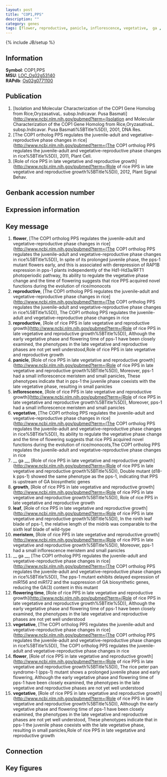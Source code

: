 ```yaml
---
layout: post
title: "COP1,PPS"
description: ""
category: genes
tags: [flower, reproductive, panicle, inflorescence, vegetative,  ga , growth, leaf, meristem, flowering time]
---
```

{% include JB/setup %}

## Information
__Symbol__: COP1,PPS  
__MSU__: [LOC_Os02g53140](http://rice.plantbiology.msu.edu/cgi-bin/ORF_infopage.cgi?orf=LOC_Os02g53140)  
__RAPdb__: [Os02g0771100](http://rapdb.dna.affrc.go.jp/viewer/gbrowse_details/irgsp1?name=Os02g0771100)  

## Publication
1. [Isolation and Molecular Characterization of the COP1 Gene Homolog from Rice,OryzasativaL. subsp.Indicavar. Pusa Basmati](http://www.ncbi.nlm.nih.gov/pubmed?term=(Isolation and Molecular Characterization of the COP1 Gene Homolog from Rice,OryzasativaL. subsp.Indicavar. Pusa Basmati%5BTitle%5D)), 2001, DNA Res.
2. [The COP1 ortholog PPS regulates the juvenile-adult and vegetative-reproductive phase changes in rice](http://www.ncbi.nlm.nih.gov/pubmed?term=(The COP1 ortholog PPS regulates the juvenile-adult and vegetative-reproductive phase changes in rice%5BTitle%5D)), 2011, Plant Cell.
3. [Role of rice PPS in late vegetative and reproductive growth](http://www.ncbi.nlm.nih.gov/pubmed?term=(Role of rice PPS in late vegetative and reproductive growth%5BTitle%5D)), 2012, Plant Signal Behav.

## Genbank accession number

## Expression information

## Key message
1. __flower__, [The COP1 ortholog PPS regulates the juvenile-adult and vegetative-reproductive phase changes in rice](http://www.ncbi.nlm.nih.gov/pubmed?term=(The COP1 ortholog PPS regulates the juvenile-adult and vegetative-reproductive phase changes in rice%5BTitle%5D)),  In spite of its prolonged juvenile phase, the pps-1 mutant flowers early, and this is associated with derepression of RAP1B expression in pps-1 plants independently of the Hd1-Hd3a/RFT1 photoperiodic pathway, Its ability to regulate the vegetative phase change and the time of flowering suggests that rice PPS acquired novel functions during the evolution of rice/monocots
2. __reproductive__, [The COP1 ortholog PPS regulates the juvenile-adult and vegetative-reproductive phase changes in rice](http://www.ncbi.nlm.nih.gov/pubmed?term=(The COP1 ortholog PPS regulates the juvenile-adult and vegetative-reproductive phase changes in rice%5BTitle%5D)), The COP1 ortholog PPS regulates the juvenile-adult and vegetative-reproductive phase changes in rice
3. __reproductive__, [Role of rice PPS in late vegetative and reproductive growth](http://www.ncbi.nlm.nih.gov/pubmed?term=(Role of rice PPS in late vegetative and reproductive growth%5BTitle%5D)),  Although the early vegetative phase and flowering time of pps-1 have been closely examined, the phenotypes in the late vegetative and reproductive phases are not yet well understood,Role of rice PPS in late vegetative and reproductive growth
4. __panicle__, [Role of rice PPS in late vegetative and reproductive growth](http://www.ncbi.nlm.nih.gov/pubmed?term=(Role of rice PPS in late vegetative and reproductive growth%5BTitle%5D)),  Moreover, pps-1 had a small inflorescence meristem and small panicles, These phenotypes indicate that in pps-1 the juvenile phase coexists with the late vegetative phase, resulting in small panicles
5. __inflorescence__, [Role of rice PPS in late vegetative and reproductive growth](http://www.ncbi.nlm.nih.gov/pubmed?term=(Role of rice PPS in late vegetative and reproductive growth%5BTitle%5D)),  Moreover, pps-1 had a small inflorescence meristem and small panicles
6. __vegetative__, [The COP1 ortholog PPS regulates the juvenile-adult and vegetative-reproductive phase changes in rice](http://www.ncbi.nlm.nih.gov/pubmed?term=(The COP1 ortholog PPS regulates the juvenile-adult and vegetative-reproductive phase changes in rice%5BTitle%5D)),  Its ability to regulate the vegetative phase change and the time of flowering suggests that rice PPS acquired novel functions during the evolution of rice/monocots,The COP1 ortholog PPS regulates the juvenile-adult and vegetative-reproductive phase changes in rice
7. __ ga __, [Role of rice PPS in late vegetative and reproductive growth](http://www.ncbi.nlm.nih.gov/pubmed?term=(Role of rice PPS in late vegetative and reproductive growth%5BTitle%5D)),  Double mutant (d18-k pps-1) showed the same phenotype as the pps-1, indicating that PPS is upstream of GA biosynthetic genes
8. __growth__, [Role of rice PPS in late vegetative and reproductive growth](http://www.ncbi.nlm.nih.gov/pubmed?term=(Role of rice PPS in late vegetative and reproductive growth%5BTitle%5D)), Role of rice PPS in late vegetative and reproductive growth
9. __leaf__, [Role of rice PPS in late vegetative and reproductive growth](http://www.ncbi.nlm.nih.gov/pubmed?term=(Role of rice PPS in late vegetative and reproductive growth%5BTitle%5D)),  In the ninth leaf blade of pps-1, the relative length of the midrib was comparable to the sixth leaf blade of wild-type
10. __meristem__, [Role of rice PPS in late vegetative and reproductive growth](http://www.ncbi.nlm.nih.gov/pubmed?term=(Role of rice PPS in late vegetative and reproductive growth%5BTitle%5D)),  Moreover, pps-1 had a small inflorescence meristem and small panicles
11. __ ga __, [The COP1 ortholog PPS regulates the juvenile-adult and vegetative-reproductive phase changes in rice](http://www.ncbi.nlm.nih.gov/pubmed?term=(The COP1 ortholog PPS regulates the juvenile-adult and vegetative-reproductive phase changes in rice%5BTitle%5D)),  The pps-1 mutant exhibits delayed expression of miR156 and miR172 and the suppression of GA biosynthetic genes, reducing the GA(3) content in this mutant
12. __flowering time__, [Role of rice PPS in late vegetative and reproductive growth](http://www.ncbi.nlm.nih.gov/pubmed?term=(Role of rice PPS in late vegetative and reproductive growth%5BTitle%5D)),  Although the early vegetative phase and flowering time of pps-1 have been closely examined, the phenotypes in the late vegetative and reproductive phases are not yet well understood
13. __vegetative__, [The COP1 ortholog PPS regulates the juvenile-adult and vegetative-reproductive phase changes in rice](http://www.ncbi.nlm.nih.gov/pubmed?term=(The COP1 ortholog PPS regulates the juvenile-adult and vegetative-reproductive phase changes in rice%5BTitle%5D)), The COP1 ortholog PPS regulates the juvenile-adult and vegetative-reproductive phase changes in rice
14. __flower__, [Role of rice PPS in late vegetative and reproductive growth](http://www.ncbi.nlm.nih.gov/pubmed?term=(Role of rice PPS in late vegetative and reproductive growth%5BTitle%5D)), The rice peter pan syndrome-1 (pps-1) mutant shows a prolonged juvenile phase and early flowering, Although the early vegetative phase and flowering time of pps-1 have been closely examined, the phenotypes in the late vegetative and reproductive phases are not yet well understood
15. __vegetative__, [Role of rice PPS in late vegetative and reproductive growth](http://www.ncbi.nlm.nih.gov/pubmed?term=(Role of rice PPS in late vegetative and reproductive growth%5BTitle%5D)),  Although the early vegetative phase and flowering time of pps-1 have been closely examined, the phenotypes in the late vegetative and reproductive phases are not yet well understood, These phenotypes indicate that in pps-1 the juvenile phase coexists with the late vegetative phase, resulting in small panicles,Role of rice PPS in late vegetative and reproductive growth

## Connection

## Key figures


